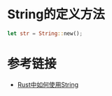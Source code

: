 # String的定义方法

```rust
let str = String::new();
```





# 参考链接

- [Rust中如何使用String](https://zhuanlan.zhihu.com/p/481041461)

